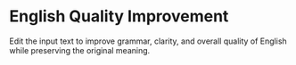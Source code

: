 # English Quality Improvement

Edit the input text to improve grammar, clarity, and overall quality of English while preserving the original meaning.
